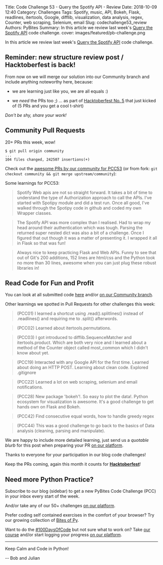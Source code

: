 Title: Code Challenge 53 - Query the Spotify API - Review
Date: 2018-10-09 12:40
Category: Challenges
Tags: Spotify, music, API, Bokeh, Flask, readlines, itertools, Google, difflib, visualization, data analysis, regex, Counter, web scraping, Selenium, email
Slug: codechallenge53_review
Authors: PyBites
Summary: In this article we review last week's [Query the Spotify API](http://pybit.es/codechallenge53.html) code challenge. 
cover: images/featured/pb-challenge.png

In this article we review last week's [Query the Spotify API](http://pybit.es/codechallenge53.html) code challenge. 
## Reminder: new structure review post / Hacktoberfest is back!

From now on we will merge our solution into our Community branch and include anything noteworthy here, because:

* we are learning just like you, we are all equals :)

* we _need_ the PRs too ;) ... as part of [Hacktoberfest No. 5](https://hacktoberfest.digitalocean.com) that just kicked of (5 PRs and you get a cool t-shirt)

_Don't be shy, share your work!_

## Community Pull Requests

20+ PRs this week, wow!

	$ git pull origin community
	...
	104 files changed, 242507 insertions(+)

Check out the [awesome PRs by our community for PCC53](https://github.com/pybites/challenges/tree/community/53) (or from fork: `git checkout community && git merge upstream/community`):

Some learnings for PCC53:

> Spotify Web apis are not so straight forward. It takes a bit of time to understand the type of Authorization approach to call the APIs. I've started with Spotipy module and did a test run. Once all good, I've walked through the Spotipy code in github and coded my own Wrapper classes.

<!-- -->
> The Spotify API was more complex than I realised. Had to wrap my head around their authentication which was tough.  Parsing the returned super nested dict was also a bit of a challenge. Once I figured that out though it was a matter of presenting it. I wrapped it all in Flask so that was fun!

<!-- -->
> Always nice to keep practicing Flask and Web APIs. Funny to see that out of Git's 200 additions, 152 lines are html/css and the Python took no more than 30 lines, awesome when you can just plug these robust libraries in!

## Read Code for Fun and Profit

You can look at all submitted code [here](https://github.com/pybites/challenges/pulls?q=is%3Apr+is%3Aclosed) and/or [on our Community branch](https://github.com/pybites/challenges/tree/community).

Other learnings we spotted in Pull Requests for other challenges this week: 

> (PCC01) I learned a shortcut using .read().splitlines() instead of .readlines() and requiring me to .split() afterwords.

<!-- -->
> (PCC02) Learned about itertools.permutations.

<!-- -->
> (PCC03) I got introduced to difflib.SequenceMatcher and itertools.product. Which are both very nice and I learned about a method of the Counter object called most_common which I didn't know about yet.

<!-- -->
> (PCC19) Interacted with any Google API for the first time. Learned about doing an HTTP POST. Learning about clean code. Explored .gitignore

<!-- -->
> (PCC22) Learned a lot on web scraping, selenium and email notifications.

<!-- -->
> (PCC28) New package 'bokeh'!. So easy to plot the data!. Python ecosystem for visualization is awesome. It's a good challenge to get hands own on Flask and Bokeh.

<!-- -->
> (PCC42) Find consecutive equal words, how to handle greedy regex

<!-- -->
> (PCC44) This was a good challenge to go back to the basics of Data analysis (cleaning, parsing and manipulate).

We are happy to include more detailed learning, just send us a _quotable blurb_ for this post when preparing your PR [on our platform](https://codechalleng.es/challenges/).

Thanks to everyone for your participation in our blog code challenges! 

Keep the PRs coming, again this month it counts for __[Hacktoberfest](https://hacktoberfest.digitalocean.com)__!

## Need more Python Practice?

Subscribe to our blog (sidebar) to get a new PyBites Code Challenge (PCC) in your inbox every start of the week.

And/or take any of our 50+ challenges [on our platform](https://codechalleng.es/challenges/). 

Prefer coding self contained exercises in the comfort of your browser? Try our growing collection of [Bites of Py](https://codechalleng.es/bites/).

Want to do the [#100DaysOfCode](https://twitter.com/hashtag/100DaysOfCode?src=hash&lang=en) but not sure what to work on? Take [our course](https://talkpython.fm/100days?utm_source=pybites) and/or start logging your progress [on our platform](https://codechalleng.es/100days/).

---

Keep Calm and Code in Python!

-- Bob and Julian
